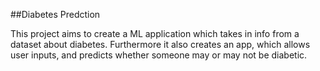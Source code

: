 ##Diabetes Predction

This project aims to create a ML application which takes in info from a dataset about diabetes. Furthermore it also creates an app, which allows user inputs, and predicts whether someone may or may not be diabetic.
